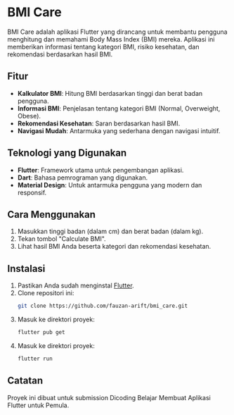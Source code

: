 # BMI Care

BMI Care adalah aplikasi Flutter yang dirancang untuk membantu pengguna menghitung dan memahami Body Mass Index (BMI) mereka. Aplikasi ini memberikan informasi tentang kategori BMI, risiko kesehatan, dan rekomendasi berdasarkan hasil BMI.

## Fitur
- **Kalkulator BMI**: Hitung BMI berdasarkan tinggi dan berat badan pengguna.
- **Informasi BMI**: Penjelasan tentang kategori BMI (Normal, Overweight, Obese).
- **Rekomendasi Kesehatan**: Saran berdasarkan hasil BMI.
- **Navigasi Mudah**: Antarmuka yang sederhana dengan navigasi intuitif.

## Teknologi yang Digunakan
- **Flutter**: Framework utama untuk pengembangan aplikasi.
- **Dart**: Bahasa pemrograman yang digunakan.
- **Material Design**: Untuk antarmuka pengguna yang modern dan responsif.

## Cara Menggunakan
1. Masukkan tinggi badan (dalam cm) dan berat badan (dalam kg).
2. Tekan tombol "Calculate BMI".
3. Lihat hasil BMI Anda beserta kategori dan rekomendasi kesehatan.

## Instalasi
1. Pastikan Anda sudah menginstal [Flutter](https://flutter.dev/).
2. Clone repositori ini:
   ```bash
   git clone https://github.com/fauzan-arift/bmi_care.git
3. Masuk ke direktori proyek:
    ```bash
    flutter pub get
4. Masuk ke direktori proyek:
    ```bash
    flutter run

## Catatan
Proyek ini dibuat untuk submission Dicoding Belajar Membuat Aplikasi Flutter untuk Pemula. 
